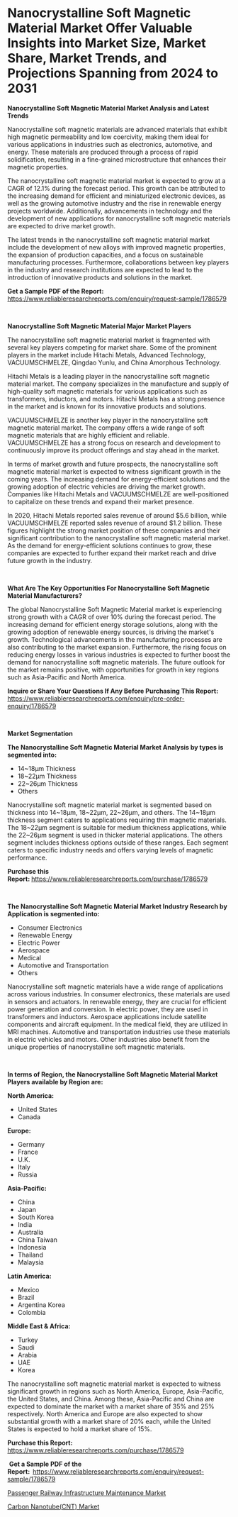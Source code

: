 <p><h1>Nanocrystalline Soft Magnetic Material Market Offer Valuable Insights into Market Size, Market Share, Market Trends, and Projections Spanning from 2024 to 2031</h1></p><p><strong>Nanocrystalline Soft Magnetic Material Market Analysis and Latest Trends</strong></p>
<p><p>Nanocrystalline soft magnetic materials are advanced materials that exhibit high magnetic permeability and low coercivity, making them ideal for various applications in industries such as electronics, automotive, and energy. These materials are produced through a process of rapid solidification, resulting in a fine-grained microstructure that enhances their magnetic properties.</p><p>The nanocrystalline soft magnetic material market is expected to grow at a CAGR of 12.1% during the forecast period. This growth can be attributed to the increasing demand for efficient and miniaturized electronic devices, as well as the growing automotive industry and the rise in renewable energy projects worldwide. Additionally, advancements in technology and the development of new applications for nanocrystalline soft magnetic materials are expected to drive market growth.</p><p>The latest trends in the nanocrystalline soft magnetic material market include the development of new alloys with improved magnetic properties, the expansion of production capacities, and a focus on sustainable manufacturing processes. Furthermore, collaborations between key players in the industry and research institutions are expected to lead to the introduction of innovative products and solutions in the market.</p></p>
<p><strong>Get a Sample PDF of the Report:&nbsp;</strong> <a href="https://www.reliableresearchreports.com/enquiry/request-sample/1786579">https://www.reliableresearchreports.com/enquiry/request-sample/1786579</a></p>
<p>&nbsp;</p>
<p><strong>Nanocrystalline Soft Magnetic Material Major Market Players</strong></p>
<p><p>The nanocrystalline soft magnetic material market is fragmented with several key players competing for market share. Some of the prominent players in the market include Hitachi Metals, Advanced Technology, VACUUMSCHMELZE, Qingdao Yunlu, and China Amorphous Technology.</p><p>Hitachi Metals is a leading player in the nanocrystalline soft magnetic material market. The company specializes in the manufacture and supply of high-quality soft magnetic materials for various applications such as transformers, inductors, and motors. Hitachi Metals has a strong presence in the market and is known for its innovative products and solutions.</p><p>VACUUMSCHMELZE is another key player in the nanocrystalline soft magnetic material market. The company offers a wide range of soft magnetic materials that are highly efficient and reliable. VACUUMSCHMELZE has a strong focus on research and development to continuously improve its product offerings and stay ahead in the market.</p><p>In terms of market growth and future prospects, the nanocrystalline soft magnetic material market is expected to witness significant growth in the coming years. The increasing demand for energy-efficient solutions and the growing adoption of electric vehicles are driving the market growth. Companies like Hitachi Metals and VACUUMSCHMELZE are well-positioned to capitalize on these trends and expand their market presence.</p><p>In 2020, Hitachi Metals reported sales revenue of around $5.6 billion, while VACUUMSCHMELZE reported sales revenue of around $1.2 billion. These figures highlight the strong market position of these companies and their significant contribution to the nanocrystalline soft magnetic material market. As the demand for energy-efficient solutions continues to grow, these companies are expected to further expand their market reach and drive future growth in the industry.</p></p>
<p>&nbsp;</p>
<p><strong>What Are The Key Opportunities For Nanocrystalline Soft Magnetic Material Manufacturers?</strong></p>
<p><p>The global Nanocrystalline Soft Magnetic Material market is experiencing strong growth with a CAGR of over 10% during the forecast period. The increasing demand for efficient energy storage solutions, along with the growing adoption of renewable energy sources, is driving the market's growth. Technological advancements in the manufacturing processes are also contributing to the market expansion. Furthermore, the rising focus on reducing energy losses in various industries is expected to further boost the demand for nanocrystalline soft magnetic materials. The future outlook for the market remains positive, with opportunities for growth in key regions such as Asia-Pacific and North America.</p></p>
<p><strong>Inquire or Share Your Questions If Any Before Purchasing This Report:</strong> <a href="https://www.reliableresearchreports.com/enquiry/pre-order-enquiry/1786579">https://www.reliableresearchreports.com/enquiry/pre-order-enquiry/1786579</a></p>
<p>&nbsp;</p>
<p><strong>Market Segmentation</strong></p>
<p><strong>The Nanocrystalline Soft Magnetic Material Market Analysis by types is segmented into:</strong></p>
<p><ul><li>14~18μm Thickness</li><li>18~22μm Thickness</li><li>22~26μm Thickness</li><li>Others</li></ul></p>
<p><p>Nanocrystalline soft magnetic material market is segmented based on thickness into 14~18μm, 18~22μm, 22~26μm, and others. The 14~18μm thickness segment caters to applications requiring thin magnetic materials. The 18~22μm segment is suitable for medium thickness applications, while the 22~26μm segment is used in thicker material applications. The others segment includes thickness options outside of these ranges. Each segment caters to specific industry needs and offers varying levels of magnetic performance.</p></p>
<p><strong>Purchase this Report:&nbsp;</strong><a href="https://www.reliableresearchreports.com/purchase/1786579">https://www.reliableresearchreports.com/purchase/1786579</a></p>
<p>&nbsp;</p>
<p><strong>The Nanocrystalline Soft Magnetic Material Market Industry Research by Application is segmented into:</strong></p>
<p><ul><li>Consumer Electronics</li><li>Renewable Energy</li><li>Electric Power</li><li>Aerospace</li><li>Medical</li><li>Automotive and Transportation</li><li>Others</li></ul></p>
<p><p>Nanocrystalline soft magnetic materials have a wide range of applications across various industries. In consumer electronics, these materials are used in sensors and actuators. In renewable energy, they are crucial for efficient power generation and conversion. In electric power, they are used in transformers and inductors. Aerospace applications include satellite components and aircraft equipment. In the medical field, they are utilized in MRI machines. Automotive and transportation industries use these materials in electric vehicles and motors. Other industries also benefit from the unique properties of nanocrystalline soft magnetic materials.</p></p>
<p>&nbsp;</p>
<p><strong>In terms of Region, the Nanocrystalline Soft Magnetic Material Market Players available by Region are:</strong></p>
<p>
    <p> <strong> North America: </strong>
        <ul>
            <li>United States</li>
            <li>Canada</li>
        </ul>
        </p> 
    <p> <strong> Europe: </strong>
        <ul>
            <li>Germany</li>
            <li>France</li>
            <li>U.K.</li>
            <li>Italy</li>
            <li>Russia</li>
        </ul>
        </p> 
    <p> <strong> Asia-Pacific: </strong>
        <ul>
            <li>China</li>
            <li>Japan</li>
            <li>South Korea</li>
            <li>India</li>
            <li>Australia</li>
            <li>China Taiwan</li>
            <li>Indonesia</li>
            <li>Thailand</li>
            <li>Malaysia</li>
        </ul>
        </p> 
    <p> <strong> Latin America: </strong>
        <ul>
            <li>Mexico</li>
            <li>Brazil</li>
            <li>Argentina Korea</li>
            <li>Colombia</li>
        </ul>
        </p> 
    <p> <strong> Middle East & Africa: </strong>
        <ul>
            <li>Turkey</li>
            <li>Saudi</li>
            <li>Arabia</li>
            <li>UAE</li>
            <li>Korea</li>
        </ul>
    </p>
    </p>
<p><p>The nanocrystalline soft magnetic material market is expected to witness significant growth in regions such as North America, Europe, Asia-Pacific, the United States, and China. Among these, Asia-Pacific and China are expected to dominate the market with a market share of 35% and 25% respectively. North America and Europe are also expected to show substantial growth with a market share of 20% each, while the United States is expected to hold a market share of 15%.</p></p>
<p><strong>Purchase this Report: </strong><a href="https://www.reliableresearchreports.com/purchase/1786579">https://www.reliableresearchreports.com/purchase/1786579</a></p>
<p>&nbsp;<strong>Get a Sample PDF of the Report:&nbsp;&nbsp;</strong><a href="https://www.reliableresearchreports.com/enquiry/request-sample/1786579">https://www.reliableresearchreports.com/enquiry/request-sample/1786579</a></p>
<p><strong></strong></p>
<p><p><a href="https://github.com/moyahfrancoestellec51j635wcx/Market-Research-Report-List-1/blob/main/passenger-railway-infrastructure-maintenance-market.md">Passenger Railway Infrastructure Maintenance Market</a></p><p><a href="https://github.com/suaretopek9/Market-Research-Report-List-1/blob/main/carbon-nanotubecnt-market.md">Carbon Nanotube(CNT) Market</a></p></p>